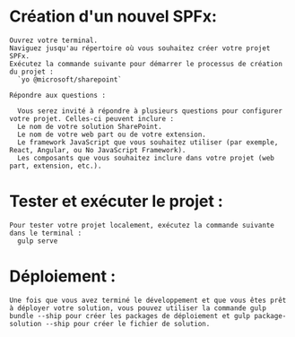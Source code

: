 # Création d'un nouvel SPFx:

    Ouvrez votre terminal.
    Naviguez jusqu'au répertoire où vous souhaitez créer votre projet SPFx.
    Exécutez la commande suivante pour démarrer le processus de création du projet :
      `yo @microsoft/sharepoint`

    Répondre aux questions :

      Vous serez invité à répondre à plusieurs questions pour configurer votre projet. Celles-ci peuvent inclure :
      Le nom de votre solution SharePoint.
      Le nom de votre web part ou de votre extension.
      Le framework JavaScript que vous souhaitez utiliser (par exemple, React, Angular, ou No JavaScript Framework).
      Les composants que vous souhaitez inclure dans votre projet (web part, extension, etc.).


# Tester et exécuter le projet :

    Pour tester votre projet localement, exécutez la commande suivante dans le terminal :
      gulp serve


# Déploiement :

    Une fois que vous avez terminé le développement et que vous êtes prêt à déployer votre solution, vous pouvez utiliser la commande gulp bundle --ship pour créer les packages de déploiement et gulp package-solution --ship pour créer le fichier de solution.
